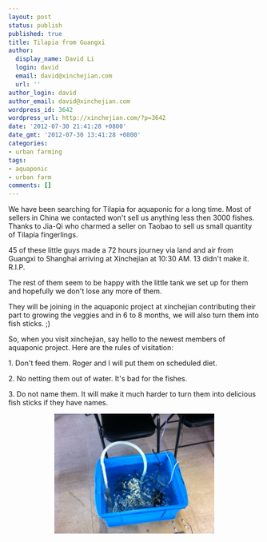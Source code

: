 ```yaml
---
layout: post
status: publish
published: true
title: Tilapia from Guangxi
author:
  display_name: David Li
  login: david
  email: david@xinchejian.com
  url: ''
author_login: david
author_email: david@xinchejian.com
wordpress_id: 3642
wordpress_url: http://xinchejian.com/?p=3642
date: '2012-07-30 21:41:28 +0800'
date_gmt: '2012-07-30 13:41:28 +0800'
categories:
- urban farming
tags:
- aquaponic
- urban farm
comments: []
---
```

<p>We have been searching for Tilapia for aquaponic for a long time. Most of sellers in China we contacted won't sell us anything less then 3000 fishes. Thanks to Jia-Qi who charmed a seller on Taobao to sell us small quantity of Tilapia fingerlings. </p>
<p>45 of these little guys made a 72 hours journey via land and air from Guangxi to Shanghai arriving at Xinchejian at 10:30 AM. 13 didn't make it. R.I.P. </p>
<p>The rest of them seem to be happy with the little tank we set up for them and hopefully we don't lose any more of them. </p>
<p>They will be joining in the aquaponic project at xinchejian contributing their part to growing the veggies and in 6 to 8 months, we will also turn them into fish sticks. ;) </p>
<p>So, when you visit xinchejian, say hello to the newest members of aquaponic project. Here are the rules of visitation: </p>
<p>1. Don't feed them. Roger and I will put them on scheduled diet. </p>
<p>2. No netting them out of water. It's bad for the fishes. </p>
<p>3. Do not name them. It will make it much harder to turn them into delicious fish sticks if they have names. </p>
<p><img style="display:block; margin-left:auto; margin-right:auto;" src="/uploads/2012/07/photo.jpg" alt="Photo" title="photo.JPG" border="0" width="320" height="240" /></p>

